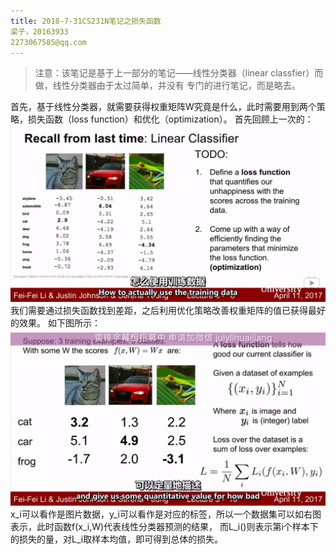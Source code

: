 ```yaml
---
title: 2018-7-31CS231N笔记之损失函数
梁子，20163933
2273067585@qq.com
---
```

> 注意：该笔记是基于上一部分的笔记——线性分类器（linear classfier）而做，线性分类器由于太过简单，并没有
专门的进行笔记，而是略去。

首先，基于线性分类器，就需要获得权重矩阵W究竟是什么，此时需要用到两个策略，损失函数（loss function）和优化（optimization）。
首先回顾上一次的：
![TODO](https://www.github.com/liangzid/LittleBook/raw/master/小书匠/1533031476492.png)
我们需要通过损失函数找到差距，之后利用优化策略改善权重矩阵的值已获得最好的效果。
如下图所示：
![损失函数表示](https://www.github.com/liangzid/LittleBook/raw/master/小书匠/1533033868073.png)
	x_i可以看作是图片数据，y_i可以看作是对应的标签，所以一个数据集可以如右图表示，此时函数f(x_i,W)代表线性分类器预测的结果，
而L_i()则表示第i个样本下的损失的量，对L_i取样本均值，即可得到总体的损失。







